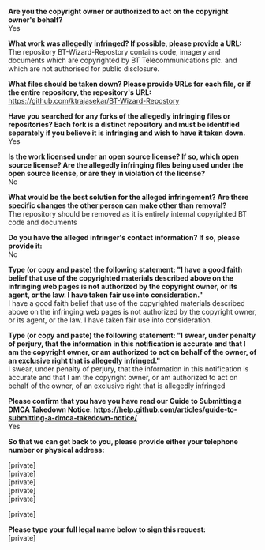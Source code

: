 **Are you the copyright owner or authorized to act on the copyright owner's behalf?**  
Yes

**What work was allegedly infringed? If possible, please provide a URL:**  
The repository BT-Wizard-Repostory contains code, imagery and documents which are copyrighted by BT Telecommunications plc. and which are not authorised for public disclosure.

**What files should be taken down? Please provide URLs for each file, or if the entire repository, the repository's URL:**  
https://github.com/ktrajasekar/BT-Wizard-Repostory

**Have you searched for any forks of the allegedly infringing files or repositories? Each fork is a distinct repository and must be identified separately if you believe it is infringing and wish to have it taken down.**  
Yes

**Is the work licensed under an open source license? If so, which open source license? Are the allegedly infringing files being used under the open source license, or are they in violation of the license?**  
No

**What would be the best solution for the alleged infringement? Are there specific changes the other person can make other than removal?**  
The repository should be removed as it is entirely internal copyrighted BT code and documents

**Do you have the alleged infringer's contact information? If so, please provide it:**  
No

**Type (or copy and paste) the following statement: "I have a good faith belief that use of the copyrighted materials described above on the infringing web pages is not authorized by the copyright owner, or its agent, or the law. I have taken fair use into consideration."**  
I have a good faith belief that use of the copyrighted materials described above on the infringing web pages is not authorized by the copyright owner, or its agent, or the law. I have taken fair use into consideration.

**Type (or copy and paste) the following statement: "I swear, under penalty of perjury, that the information in this notification is accurate and that I am the copyright owner, or am authorized to act on behalf of the owner, of an exclusive right that is allegedly infringed."**  
I swear, under penalty of perjury, that the information in this notification is accurate and that I am the copyright owner, or am authorized to act on behalf of the owner, of an exclusive right that is allegedly infringed

**Please confirm that you have you have read our Guide to Submitting a DMCA Takedown Notice: https://help.github.com/articles/guide-to-submitting-a-dmca-takedown-notice/**  
Yes

**So that we can get back to you, please provide either your telephone number or physical address:**  

[private]    
[private]  
[private]  
[private]  
[private]  

[private]  

**Please type your full legal name below to sign this request:**  
[private]  

